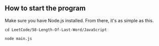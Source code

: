 ## How to start the program

Make sure you have Node.js installed. From there, it's as simple as this.
```
cd LeetCode/58-Length-Of-Last-Word/JavaScript

node main.js
```
